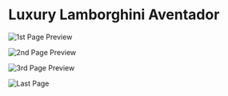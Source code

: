 # Luxury Lamborghini Aventador

![1st Page Preview](https://user-images.githubusercontent.com/111989636/202690846-220917b9-4b10-43c7-bacd-4980fc516ce3.png)

![2nd Page Preview](https://user-images.githubusercontent.com/111989636/202691270-572e2686-b4bc-460c-bcbc-b6309a89790c.png)

![3rd Page Preview](https://user-images.githubusercontent.com/111989636/202691292-0343c630-cd33-4fac-82f5-03846303dde3.png)

![Last Page](https://user-images.githubusercontent.com/111989636/202691307-658f8feb-91a5-476e-9033-6e57011043e5.png)
